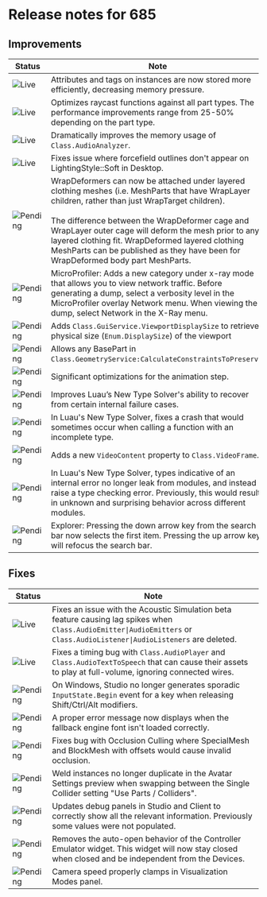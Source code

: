 # Release notes for 685

## Improvements

| Status | Note |
|--------|------|
| ![Live](https://img.shields.io/badge/Live-009E57?style=flat)  | Attributes and tags on instances are now stored more efficiently, decreasing memory pressure. |
| ![Live](https://img.shields.io/badge/Live-009E57?style=flat)  | Optimizes raycast functions against all part types. The performance improvements range from 25-50% depending on the part type. |
| ![Live](https://img.shields.io/badge/Live-009E57?style=flat)  | Dramatically improves the memory usage of `Class.AudioAnalyzer`. |
| ![Live](https://img.shields.io/badge/Live-009E57?style=flat)  | Fixes issue where forcefield outlines don't appear on LightingStyle::Soft in Desktop. |
| ![Pending](https://img.shields.io/badge/Pending-DEA517?style=flat)  | WrapDeformers can now be attached under layered clothing meshes (i.e. MeshParts that have WrapLayer children, rather than just WrapTarget children).<br><br>The difference between the WrapDeformer cage and WrapLayer outer cage will deform the mesh prior to any layered clothing fit. WrapDeformed layered clothing MeshParts can be published as they have been for WrapDeformed body part MeshParts. |
| ![Pending](https://img.shields.io/badge/Pending-DEA517?style=flat)  | MicroProfiler: Adds a new category under x-ray mode that allows you to view network traffic. Before generating a dump, select a verbosity level in the MicroProfiler overlay Network menu. When viewing the dump, select Network in the X-Ray menu. |
| ![Pending](https://img.shields.io/badge/Pending-DEA517?style=flat)  | Adds `Class.GuiService.ViewportDisplaySize` to retrieve physical size (`Enum.DisplaySize`) of the viewport |
| ![Pending](https://img.shields.io/badge/Pending-DEA517?style=flat)  | Allows any BasePart in `Class.GeometryService:CalculateConstraintsToPreserve`. |
| ![Pending](https://img.shields.io/badge/Pending-DEA517?style=flat)  | Significant optimizations for the animation step. |
| ![Pending](https://img.shields.io/badge/Pending-DEA517?style=flat)  | Improves Luau’s New Type Solver's ability to recover from certain internal failure cases. |
| ![Pending](https://img.shields.io/badge/Pending-DEA517?style=flat)  | In Luau's New Type Solver, fixes a crash that would sometimes occur when calling a function with an incomplete type. |
| ![Pending](https://img.shields.io/badge/Pending-DEA517?style=flat)  | Adds a new `VideoContent` property to `Class.VideoFrame`. |
| ![Pending](https://img.shields.io/badge/Pending-DEA517?style=flat)  | In Luau's New Type Solver, types indicative of an internal error no longer leak from modules, and instead raise a type checking error. Previously, this would result in unknown and surprising behavior across different modules. |
| ![Pending](https://img.shields.io/badge/Pending-DEA517?style=flat)  | Explorer: Pressing the down arrow key from the search bar now selects the first item. Pressing the up arrow key will refocus the search bar. |
## Fixes

| Status | Note |
|--------|------|
| ![Live](https://img.shields.io/badge/Live-009E57?style=flat)  | Fixes an issue with the Acoustic Simulation beta feature causing lag spikes when `Class.AudioEmitter\|AudioEmitters` or `Class.AudioListener\|AudioListeners` are deleted. |
| ![Live](https://img.shields.io/badge/Live-009E57?style=flat)  | Fixes a timing bug with `Class.AudioPlayer` and `Class.AudioTextToSpeech` that can cause their assets to play at full-volume, ignoring connected wires. |
| ![Pending](https://img.shields.io/badge/Pending-DEA517?style=flat)  | On Windows, Studio no longer generates sporadic `InputState.Begin` event for a key when releasing Shift/Ctrl/Alt modifiers.  |
| ![Pending](https://img.shields.io/badge/Pending-DEA517?style=flat)  | A proper error message now displays when the fallback engine font isn't loaded correctly. |
| ![Pending](https://img.shields.io/badge/Pending-DEA517?style=flat)  | Fixes bug with Occlusion Culling where SpecialMesh and BlockMesh with offsets would cause invalid occlusion. |
| ![Pending](https://img.shields.io/badge/Pending-DEA517?style=flat)  | Weld instances no longer duplicate in the Avatar Settings preview when swapping between the Single Collider setting "Use Parts / Colliders". |
| ![Pending](https://img.shields.io/badge/Pending-DEA517?style=flat)  | Updates debug panels in Studio and Client to correctly show all the relevant information. Previously some values were not populated. |
| ![Pending](https://img.shields.io/badge/Pending-DEA517?style=flat)  | Removes the auto-open behavior of the Controller Emulator widget. This widget will now stay closed when closed and be independent from the Devices. |
| ![Pending](https://img.shields.io/badge/Pending-DEA517?style=flat)  | Camera speed properly clamps in Visualization Modes panel. |
